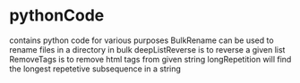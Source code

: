 # pythonCode
contains python code for various purposes
BulkRename can be used to rename files in a directory in bulk
deepListReverse is to reverse a given list
RemoveTags is to remove html tags from given string
longRepetition will find the longest repetetive subsequence in a string
